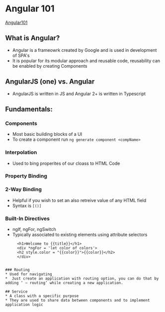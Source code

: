 # Angular 101
[Angular101](https://medium.com/formcept/angular-101-a-technical-guide-to-basic-ui-design-with-angular-605fb0090ae3_)

## What is Angular?

* Angular is a frameowrk created by Google and is used in development of SPA's
* It is popular for its modular approach and reusable code, reusability can be enabled by creating Components
  
## AngularJS (one) vs. Angular  
* AngularJS is written in JS and Angular 2+ is written in Typescript

## Fundamentals:

### Components
* Most basic building blocks of a UI
* To create a component run `ng generate component <compName>`
  
### Interpolation
* Used to bing properites of our cloass to HTML Code

### Property Binding

### 2-Way Binding 
* Helpful if you wish to set an also retreive value of any HTML field
* Syntax is `[()]`

### Built-In Directives
* ngIf, ngFor, ngSwitch
* Typically associated to existing elements using attribute selectors
  ````
    <h1>Welcome to {{title}}</h1>
    <div *ngFor = 'let color of colors'>
    <h2 style.color = "{{color}}">{{color}}</h2>
    </div>
````

### Routing
* Used for navigating
*  Just create an application with routing option, you can do that by adding ‘ — routing’ while creating a new application.

## Service
* A class with a specific purpose
* They are used to share data between components and to implement application logic
